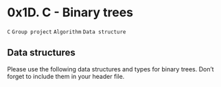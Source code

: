 # 0x1D. C - Binary trees


`C`
`Group project`
`Algorithm`
`Data structure`

## Data structures
Please use the following data structures and types for binary trees. Don’t forget to include them in your header file.

